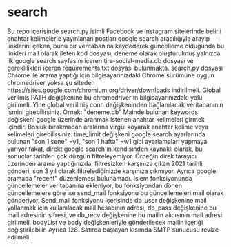 # search
Bu repo içerisinde search.py isimli Facebook ve Instagram sitelerinde belirli anahtar kelimelerle yayınlanan postları google search aracılığıyla arayıp linklerini çeken, bunu bir veritabanına kaydederek güncelleme olduğunda bu linkleri mail olarak ileten kod dosyası, deneme olarak oluşturulmuş yalnızca ilk google search sayfasını içeren tire-social-media.db dosyası ve gereklilikleri içeren requirements.txt dosyası bulunmakta.
search.py dosyası Chrome ile arama yaptığı için bilgisayarınızdaki Chrome sürümüne uygun chromedriver yoksa şu siteden https://sites.google.com/chromium.org/driver/downloads indirilmeli.
Global verilmiş PATH değişkenine bu chromedriver'ın bilgisayarınızdaki yolu girilmeli.
Yine global verilmiş conn değişkeninden bağlanılacak veritabanının ismini girebilirsiniz. Örnek: "deneme.db"
Mainde bulunan keywords değişkeni google üzerinde aranmak istenen anahtar kelimeleri girmek içindir. Boşluk bırakmadan aralarına virgül koyarak anahtar kelime veya kelimeleri girebilirsiniz.
time_limit değişkeni google search ayarlarında bulunan "son 1 sene" =y1, "son 1 hafta" =w1 gibi ayarlamaları yapmaya yarıyor fakat, direkt google search'ın kendisinden kaynaklı olarak, bu sonuçlar tarihleri çok düzgün filtreleyemiyor. Örneğin direk tarayıcı üzerinden arama yaptığınızda, filtresizken karşınıza çıkan 2021 tarihli gönderi, son 3 yıl olarak filtrelediğinizde karşınıza çıkmıyor. Ayrıca google aramada "recent" düzenlemesi bulunamadı.
İslem fonksiyonunda güncellemeler veritabanına ekleniyor, bu fonksiyondan dönen güncellemelere göre ise send_mail fonksiyonu bu güncellemeleri mail olarak gönderiyor.
Send_mail fonksiyonu içerisinde db_user değişkenine mail yollanmak için kullanılacak mail hesabının adresi, db_pass değişkenine bu mail adresinin şifresi, ve db_recv değişkenine bu mailin alıcısının mail adresi girilmeli. bodyList ve body değişkenleriyle gönderilecek mailin içeriği değiştirilebilir. Ayrıca 128. Satırda başlayan kısımda SMTP sunucusu revize edilmeli.